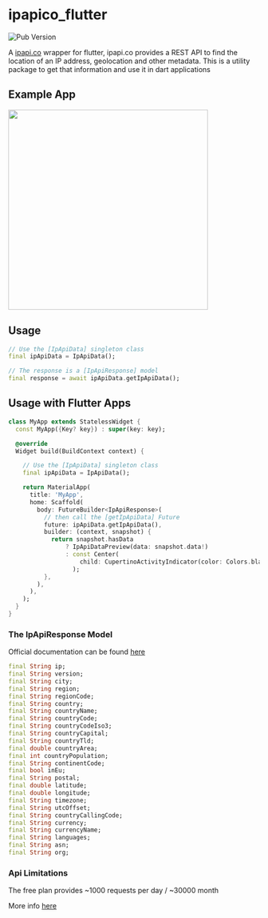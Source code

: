 # ipapico_flutter

![Pub Version](https://img.shields.io/pub/v/ipapico_flutter?color=light-green)

A [ipapi.co](https://ipapi.co/) wrapper for flutter, ipapi.co provides a REST API to find the location of an IP address, geolocation and other metadata. This is a utility package to get that information and use it in dart applications

## Example App

<img src="https://i.imgur.com/jC5adjQ.png" width="400" />

## Usage

```Dart
// Use the [IpApiData] singleton class
final ipApiData = IpApiData();

// The response is a [IpApiResponse] model
final response = await ipApiData.getIpApiData();
```

## Usage with Flutter Apps

```Dart
class MyApp extends StatelessWidget {
  const MyApp({Key? key}) : super(key: key);

  @override
  Widget build(BuildContext context) {

    // Use the [IpApiData] singleton class
    final ipApiData = IpApiData();

    return MaterialApp(
      title: 'MyApp',
      home: Scaffold(
        body: FutureBuilder<IpApiResponse>(
          // then call the [getIpApiData] Future
          future: ipApiData.getIpApiData(),
          builder: (context, snapshot) {
            return snapshot.hasData
                ? IpApiDataPreview(data: snapshot.data!)
                : const Center(
                    child: CupertinoActivityIndicator(color: Colors.black),
                  );
          },
        ),
      ),
    );
  }
}
```

### The IpApiResponse Model

Official documentation can be found [here](https://ipapi.co/api/)

```Dart
final String ip;
final String version;
final String city;
final String region;
final String regionCode;
final String country;
final String countryName;
final String countryCode;
final String countryCodeIso3;
final String countryCapital;
final String countryTld;
final double countryArea;
final int countryPopulation;
final String continentCode;
final bool inEu;
final String postal;
final double latitude;
final double longitude;
final String timezone;
final String utcOffset;
final String countryCallingCode;
final String currency;
final String currencyName;
final String languages;
final String asn;
final String org;
```

### Api Limitations

The free plan provides ~1000 requests per day / ~30000 month

More info [here](https://ipapi.co/#pricing)
